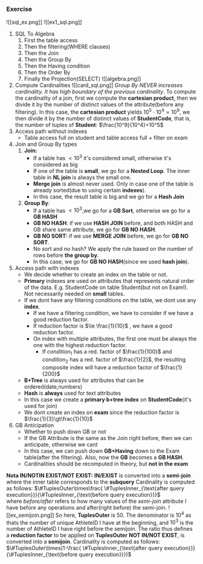 ### Exercise
![[sql_ex.png]]
![[ex1_sql.png]]
1. SQL To Algebra
	1. First the table access
	2. Then the filtering(WHERE clauses)
	3. Then the Join
	4. Then the Group By
	5. Then the Having condition
	6. Then the Order By
	7. Finally the Projection(SELECT)
	![[algebra.png]]
2. Compute Cardinalities
   ![[card_sql.png]]
   *Group By NEVER increases cardinality. It has high boundary of the previous cardinality*.
	To compute the cardinality of a join, first we compute the **cartesian product**, then we divide it by the number of distinct values of the attribute(before any filtering).
	In this case, the **cartesian product** yields $10^5\cdot 10^4=10^9$, we then divide it by the number of distinct values of **StudentCode**, that is, the number of tuples of **Student**: $\frac{10^9}{10^4}=10^5$ 
3. Access path without indexes
	- Table access full on student and table access full + filter on exam
4. Join and Group By types
	1. **Join:**
		- If a table has $\lt 10^3$ it's considered small, otherwise it's considered as big
		- If one of the table is **small**, we go for a **Nested Loop**. The inner table in **NL join** is always the small one.
		- **Merge join** is almost never used. Only in case one of the table is already sorted(due to using certain **indexes**).
		- In this case, the result table is big and we go for a **Hash Join**
	2. **Group By**:
		- If a table has $\lt 10^3$,we go for a **GB Sort**, otherwise we go for a **GB HASH** 
		- **GB NO HASH**: if we use **HASH JOIN** before, and both HASH and GB share same attribute, we go for **GB NO HASH**.
		- **GB NO SORT:** if we use **MERGE JOIN** before, we go for **GB NO SORT**.
		- No sort and no hash? We apply the rule based on the number of rows before **the group by**.
		- In this case, we go for **GB NO HASH**(since we used **hash join**).
5. Access path with indexes
	- We decide whether to create an index on the table or not. 
	- **Primary** indexes are used on attributes that represents natural order of the data. E.g. StudentCode on table Student(but not on Exam!). Not necessarily needed on **small** tables.
	- If we dont have any filtering conditions on the table, we dont use any **index**.
		- If we have a filtering condition, we have to consider if we have a good reduction factor. 
		- If reduction factor is $\le \frac{1}{10}$ , we have a good reduction factor.
		- On index with multiple attributes, the first one must be always the one with the highest reduction factor.
			- If $condition_1$ has a red. factor of $\frac{1}{100}$ and $condition_2$ has a red. factor of $\frac{1}{2}$, the resulting composite index will have a reduction factor of $\frac{1}{200}$ 
	- **B+Tree** is always used for attributes that can be ordered(date,numbers)
	- **Hash** is **always** used for text attributes
	- In this case we create a **primary b+tree index** on **StudentCode**(it's used for join)
	- We dont create an index on **exam** since the reduction factor is $\frac{1}{3}\gt\frac{1}{10}$ 
6. GB Anticipation
	- Whether to push down GB or not
	- If the GB Attribute is the same as the Join right before, then we can anticipate, otherwise we cant
	- In this case, we can push down **GB+Having** down to the Exam table(after the filtering). Also, now the **GB** becomes a **GB HASH**.
	- Cardinalities should be recomputed in theory, but **not in the exam**

**Nota IN/NOTIN EXIST/NOT EXIST:**  **IN/EXIST** is converted into a **semi-join** where the inner table corresponds to the **subquery**
Cardinality is computed as follows: $\#TuplesOuter\times\frac{ \#TuplesInner_{\text{after query execution}}}{\#TuplesInner_{\text{before query execution}}}$   
where *before/after* refers to how many values of the *semi-join* attribute I have before any operations and after(right before) the semi-join.
![[ex_semijoin.png]]
So here, **TuplesOuter** is $50$. The denominator is $10^4$ as thats the number of unique AthleteID I have at the beginning, and $10^3$ is the number of AthleteID I have right before the semijoin.
The ratio thus defines a **reduction factor** to be applied on **TuplesOuter**
**NOT IN/NOT EXIST**, is converted into a **semijoin**.
Cardinality is computed as follows: 
$\#TuplesOuter\times(1-\frac{ \#TuplesInner_{\text{after query execution}}}{\#TuplesInner_{\text{before query execution}}})$  